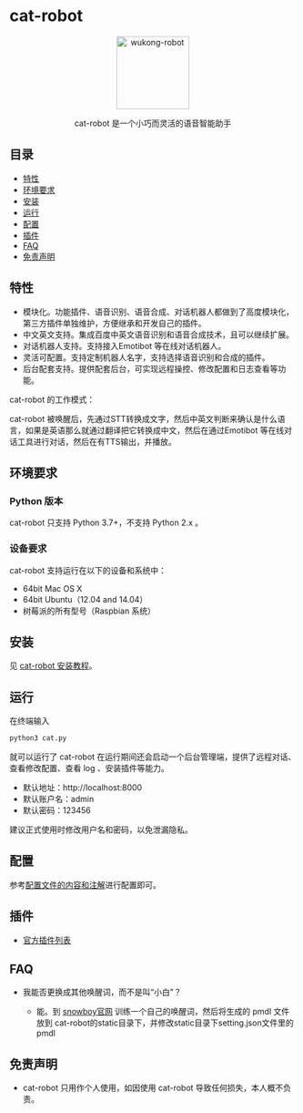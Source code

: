 # cat-robot

<p align="center">
  <a href="https://doc.sfy18178.com.cn" target="_blank">
    <img width="128" src="https://www.sfy18178.com.cn/wp-content/uploads/2020/08/21582690901_.pic_.jpg" alt="wukong-robot">
  </a>
</p>

<p align="center">
  cat-robot 是一个小巧而灵活的语音智能助手
</p>

## 目录

* [特性](#特性)
* [环境要求](#环境要求)
* [安装](#安装)
* [运行](#运行)
* [配置](#配置)
* [插件](#插件)
* [FAQ](#faq)
* [免责声明](#免责声明)

## 特性



* 模块化。功能插件、语音识别、语音合成、对话机器人都做到了高度模块化，第三方插件单独维护，方便继承和开发自己的插件。
* 中文英文支持。集成百度中英文语音识别和语音合成技术，且可以继续扩展。
* 对话机器人支持。支持接入Emotibot 等在线对话机器人。
* 灵活可配置。支持定制机器人名字，支持选择语音识别和合成的插件。
* 后台配套支持。提供配套后台，可实现远程操控、修改配置和日志查看等功能。

cat-robot 的工作模式：


cat-robot 被唤醒后，先通过STT转换成文字，然后中英文判断来确认是什么语言，如果是英语那么就通过翻译把它转换成中文，然后在通过Emotibot 等在线对话工具进行对话，然后在有TTS输出，并播放。



## 环境要求 ##

### Python 版本 ###

cat-robot 只支持 Python 3.7+，不支持 Python 2.x 。

### 设备要求 ###

cat-robot 支持运行在以下的设备和系统中：

* 64bit Mac OS X
* 64bit Ubuntu（12.04 and 14.04）
* 树莓派的所有型号（Raspbian 系统）

## 安装 ##

见 [cat-robot 安装教程](https://doc.sfy18178.com.cn/#/cat-robot?id=安装)。


## 运行 ##
在终端输入
```bash
python3 cat.py
```
就可以运行了
cat-robot 在运行期间还会启动一个后台管理端，提供了远程对话、查看修改配置、查看 log 、安装插件等能力。

- 默认地址：http://localhost:8000
- 默认账户名：admin
- 默认密码：123456

建议正式使用时修改用户名和密码，以免泄漏隐私。

## 配置 ##

参考[配置文件的内容和注解](https://doc.sfy18178.com.cn/#/cat-robot?id=配置文件)进行配置即可。

## 插件 ##

* [官方插件列表](https://doc.sfy18178.com.cn/#/cat-robot)

## FAQ

- 我能否更换成其他唤醒词，而不是叫“小白”？

  - 能。到 [snowboy官网](http://snowboy.kitt.ai/) 训练一个自己的唤醒词，然后将生成的 pmdl 文件放到 cat-robot的static目录下，并修改static目录下setting.json文件里的pmdl

## 免责声明

* cat-robot 只用作个人使用，如因使用 cat-robot 导致任何损失，本人概不负责。
